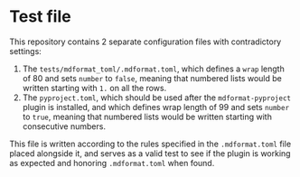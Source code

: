 # Test file

This repository contains 2 separate configuration files with contradictory
settings:

1. The `tests/mdformat_toml/.mdformat.toml`, which defines a `wrap` length of 80
   and sets `number` to `false`, meaning that numbered lists would be written
   starting with `1.` on all the rows.
1. The `pyproject.toml`, which should be used after the `mdformat-pyproject`
   plugin is installed, and which defines wrap length of 99 and sets `number` to
   `true`, meaning that numbered lists would be written starting with
   consecutive numbers.

This file is written according to the rules specified in the `.mdformat.toml`
file placed alongside it, and serves as a valid test to see if the plugin is
working as expected and honoring `.mdformat.toml` when found.
